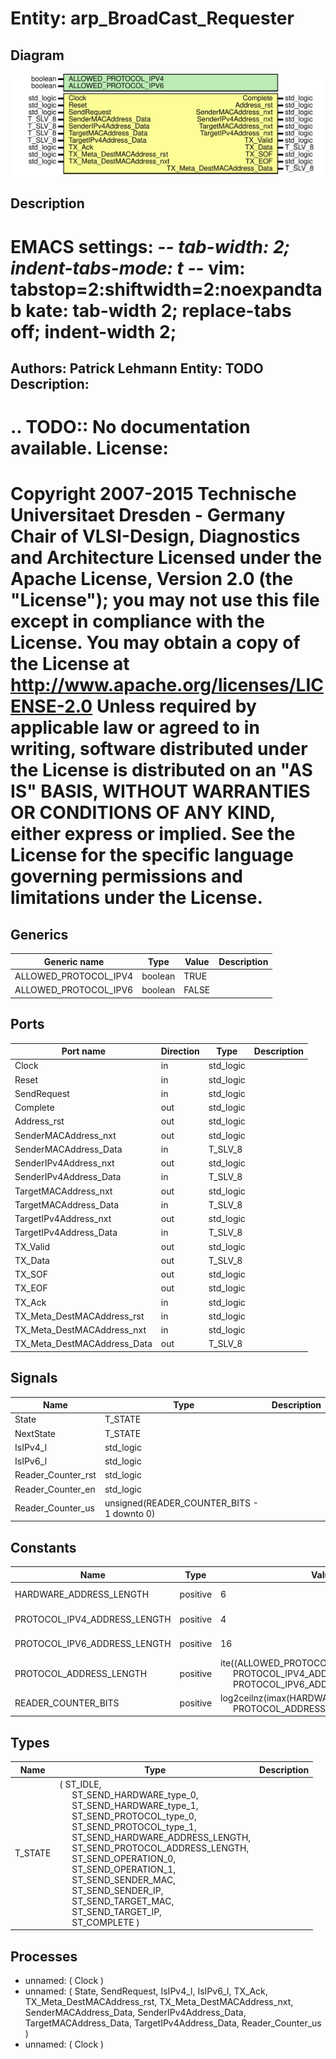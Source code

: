 # Entity: arp_BroadCast_Requester

## Diagram

![Diagram](arp_BroadCast_Requester.svg "Diagram")
## Description

EMACS settings: -*-  tab-width: 2; indent-tabs-mode: t -*-
vim: tabstop=2:shiftwidth=2:noexpandtab
kate: tab-width 2; replace-tabs off; indent-width 2;
=============================================================================
Authors:           Patrick Lehmann
Entity:           TODO
Description:
-------------------------------------
.. TODO:: No documentation available.
License:
=============================================================================
Copyright 2007-2015 Technische Universitaet Dresden - Germany
                    Chair of VLSI-Design, Diagnostics and Architecture
Licensed under the Apache License, Version 2.0 (the "License");
you may not use this file except in compliance with the License.
You may obtain a copy of the License at
   http://www.apache.org/licenses/LICENSE-2.0
Unless required by applicable law or agreed to in writing, software
distributed under the License is distributed on an "AS IS" BASIS,
WITHOUT WARRANTIES OR CONDITIONS OF ANY KIND, either express or implied.
See the License for the specific language governing permissions and
limitations under the License.
=============================================================================
## Generics

| Generic name          | Type    | Value | Description |
| --------------------- | ------- | ----- | ----------- |
| ALLOWED_PROTOCOL_IPV4 | boolean | TRUE  |             |
| ALLOWED_PROTOCOL_IPV6 | boolean | FALSE |             |
## Ports

| Port name                   | Direction | Type      | Description |
| --------------------------- | --------- | --------- | ----------- |
| Clock                       | in        | std_logic |             |
| Reset                       | in        | std_logic |             |
| SendRequest                 | in        | std_logic |             |
| Complete                    | out       | std_logic |             |
| Address_rst                 | out       | std_logic |             |
| SenderMACAddress_nxt        | out       | std_logic |             |
| SenderMACAddress_Data       | in        | T_SLV_8   |             |
| SenderIPv4Address_nxt       | out       | std_logic |             |
| SenderIPv4Address_Data      | in        | T_SLV_8   |             |
| TargetMACAddress_nxt        | out       | std_logic |             |
| TargetMACAddress_Data       | in        | T_SLV_8   |             |
| TargetIPv4Address_nxt       | out       | std_logic |             |
| TargetIPv4Address_Data      | in        | T_SLV_8   |             |
| TX_Valid                    | out       | std_logic |             |
| TX_Data                     | out       | T_SLV_8   |             |
| TX_SOF                      | out       | std_logic |             |
| TX_EOF                      | out       | std_logic |             |
| TX_Ack                      | in        | std_logic |             |
| TX_Meta_DestMACAddress_rst  | in        | std_logic |             |
| TX_Meta_DestMACAddress_nxt  | in        | std_logic |             |
| TX_Meta_DestMACAddress_Data | out       | T_SLV_8   |             |
## Signals

| Name               | Type                                       | Description |
| ------------------ | ------------------------------------------ | ----------- |
| State              | T_STATE                                    |             |
| NextState          | T_STATE                                    |             |
| IsIPv4_l           | std_logic                                  |             |
| IsIPv6_l           | std_logic                                  |             |
| Reader_Counter_rst | std_logic                                  |             |
| Reader_Counter_en  | std_logic                                  |             |
| Reader_Counter_us  | unsigned(READER_COUNTER_BITS - 1 downto 0) |             |
## Constants

| Name                         | Type     | Value                                                                                                                                                                     | Description                       |
| ---------------------------- | -------- | ------------------------------------------------------------------------------------------------------------------------------------------------------------------------- | --------------------------------- |
| HARDWARE_ADDRESS_LENGTH      | positive |  6                                                                                                                                                                        | MAC -> 6 bytes                    |
| PROTOCOL_IPV4_ADDRESS_LENGTH | positive |  4                                                                                                                                                                        | IPv4 -> 4 bytes                   |
| PROTOCOL_IPV6_ADDRESS_LENGTH | positive |  16                                                                                                                                                                       | IPv6 -> 16 bytes                  |
| PROTOCOL_ADDRESS_LENGTH      | positive |  ite((ALLOWED_PROTOCOL_IPV6 = FALSE),<br><span style="padding-left:20px"> PROTOCOL_IPV4_ADDRESS_LENGTH,<br><span style="padding-left:20px"> PROTOCOL_IPV6_ADDRESS_LENGTH) | IPv4 -> 4 bytes; IPv6 -> 16 bytes |
| READER_COUNTER_BITS          | positive |  log2ceilnz(imax(HARDWARE_ADDRESS_LENGTH,<br><span style="padding-left:20px"> PROTOCOL_ADDRESS_LENGTH))                                                                   |                                   |
## Types

| Name    | Type                                                                                                                                                                                                                                                                                                                                                                                                                                                                                                                                                                                                                                                                                                                                                                                                                             | Description |
| ------- | -------------------------------------------------------------------------------------------------------------------------------------------------------------------------------------------------------------------------------------------------------------------------------------------------------------------------------------------------------------------------------------------------------------------------------------------------------------------------------------------------------------------------------------------------------------------------------------------------------------------------------------------------------------------------------------------------------------------------------------------------------------------------------------------------------------------------------- | ----------- |
| T_STATE | ( ST_IDLE,<br><span style="padding-left:20px"> ST_SEND_HARDWARE_type_0,<br><span style="padding-left:20px">  ST_SEND_HARDWARE_type_1,<br><span style="padding-left:20px"> ST_SEND_PROTOCOL_type_0,<br><span style="padding-left:20px">  ST_SEND_PROTOCOL_type_1,<br><span style="padding-left:20px"> ST_SEND_HARDWARE_ADDRESS_LENGTH,<br><span style="padding-left:20px"> ST_SEND_PROTOCOL_ADDRESS_LENGTH,<br><span style="padding-left:20px"> ST_SEND_OPERATION_0,<br><span style="padding-left:20px">      ST_SEND_OPERATION_1,<br><span style="padding-left:20px"> ST_SEND_SENDER_MAC,<br><span style="padding-left:20px">        ST_SEND_SENDER_IP,<br><span style="padding-left:20px"> ST_SEND_TARGET_MAC,<br><span style="padding-left:20px">        ST_SEND_TARGET_IP,<br><span style="padding-left:20px"> ST_COMPLETE )  |             |
## Processes
- unnamed: ( Clock )
- unnamed: ( State,
          SendRequest,
          IsIPv4_l, IsIPv6_l,
          TX_Ack, TX_Meta_DestMACAddress_rst, TX_Meta_DestMACAddress_nxt,
          SenderMACAddress_Data, SenderIPv4Address_Data, TargetMACAddress_Data, TargetIPv4Address_Data,
          Reader_Counter_us )
- unnamed: ( Clock )
